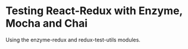 # Testing React-Redux with Enzyme, Mocha and Chai
Using the enzyme-redux and redux-test-utils modules.
